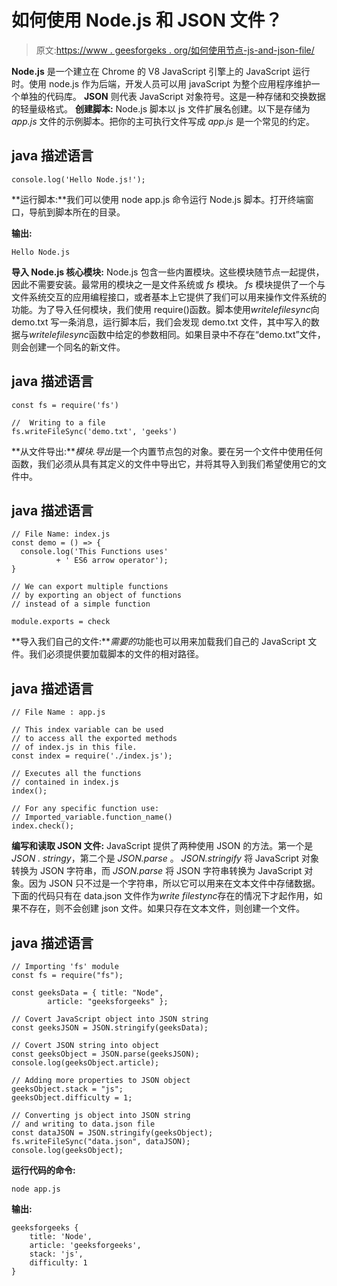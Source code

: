# 如何使用 Node.js 和 JSON 文件？

> 原文:[https://www . geesforgeks . org/如何使用节点-js-and-json-file/](https://www.geeksforgeeks.org/how-to-work-with-node-js-and-json-file/)

**Node.js** 是一个建立在 Chrome 的 V8 JavaScript 引擎上的 JavaScript 运行时。使用 node.js 作为后端，开发人员可以用 javaScript 为整个应用程序维护一个单独的代码库。
**JSON** 则代表 JavaScript 对象符号。这是一种存储和交换数据的轻量级格式。
**创建脚本:** Node.js 脚本以 js 文件扩展名创建。以下是存储为 *app.js* 文件的示例脚本。把你的主可执行文件写成 *app.js* 是一个常见的约定。

## java 描述语言

```
console.log('Hello Node.js!');
```

**运行脚本:**我们可以使用 node app.js 命令运行 Node.js 脚本。打开终端窗口，导航到脚本所在的目录。

**输出:**

```
Hello Node.js
```

**导入 Node.js 核心模块:** Node.js 包含一些内置模块。这些模块随节点一起提供，因此不需要安装。最常用的模块之一是文件系统或 *fs* 模块。 *fs* 模块提供了一个与文件系统交互的应用编程接口，或者基本上它提供了我们可以用来操作文件系统的功能。为了导入任何模块，我们使用 require()函数。脚本使用*writelefilesync*向 demo.txt 写一条消息，运行脚本后，我们会发现 demo.txt 文件，其中写入的数据与*writelefilesync*函数中给定的参数相同。如果目录中不存在“demo.txt”文件，则会创建一个同名的新文件。

## java 描述语言

```
const fs = require('fs')

//  Writing to a file
fs.writeFileSync('demo.txt', 'geeks')
```

**从文件导出:***模块.导出*是一个内置节点包的对象。要在另一个文件中使用任何函数，我们必须从具有其定义的文件中导出它，并将其导入到我们希望使用它的文件中。

## java 描述语言

```
// File Name: index.js
const demo = () => {
  console.log('This Functions uses'
          + ' ES6 arrow operator');
}

// We can export multiple functions
// by exporting an object of functions
// instead of a simple function

module.exports = check
```

**导入我们自己的文件:***需要的*功能也可以用来加载我们自己的 JavaScript 文件。我们必须提供要加载脚本的文件的相对路径。

## java 描述语言

```
// File Name : app.js

// This index variable can be used
// to access all the exported methods
// of index.js in this file.
const index = require('./index.js');

// Executes all the functions
// contained in index.js
index();

// For any specific function use:
// Imported_variable.function_name()
index.check();
```

**编写和读取 JSON 文件:** JavaScript 提供了两种使用 JSON 的方法。第一个是*JSON . stringy*，第二个是 *JSON.parse* 。 *JSON.stringify* 将 JavaScript 对象转换为 JSON 字符串，而 *JSON.parse* 将 JSON 字符串转换为 JavaScript 对象。因为 JSON 只不过是一个字符串，所以它可以用来在文本文件中存储数据。
下面的代码只有在 data.json 文件作为*write filestync*存在的情况下才起作用，如果不存在，则不会创建 json 文件。如果只存在文本文件，则创建一个文件。

## java 描述语言

```
// Importing 'fs' module
const fs = require("fs");

const geeksData = { title: "Node",
        article: "geeksforgeeks" };

// Covert JavaScript object into JSON string
const geeksJSON = JSON.stringify(geeksData);

// Covert JSON string into object
const geeksObject = JSON.parse(geeksJSON);
console.log(geeksObject.article);

// Adding more properties to JSON object
geeksObject.stack = "js";
geeksObject.difficulty = 1;

// Converting js object into JSON string
// and writing to data.json file
const dataJSON = JSON.stringify(geeksObject);
fs.writeFileSync("data.json", dataJSON);
console.log(geeksObject);
```

**运行代码的命令:**

```
node app.js
```

**输出:**

```
geeksforgeeks { 
    title: 'Node', 
    article: 'geeksforgeeks', 
    stack: 'js', 
    difficulty: 1 
} 
```